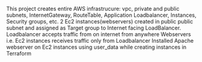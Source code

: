  This project creates entire AWS infrastrucure: vpc, private and public subnets, InternetGateway, RouteTable, Application Loadbalancer, Instances, Security groups, etc.
 2 Ec2 instances(webservers) created in public public subnet and assigned as Target group to Internet facing LoadBalancer.
 Loadbalancer accepts traffic from on internet from anywhere
 Webservers i.e. Ec2 instances receives traffic only from Loadbalancer
 Installed Apache webserver on Ec2 instances using user_data while creating instances in Terraform
